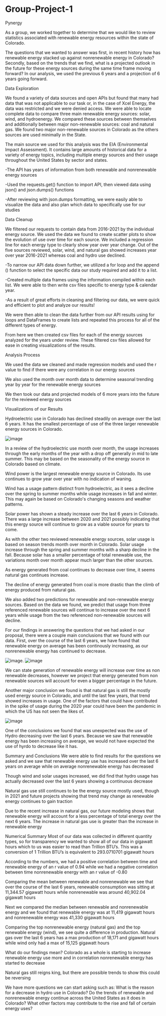 # Group-Project-1

Pynergy

As a group, we worked together to determine that we would like to review statistics associated with renewable energy resources within the state of Colorado. 

The questions that we wanted to answer was first, in recent history how has renewable energy stacked up against nonrenewable energy in Colorado? Secondly, based on the trends that we find, what is a projected outlook in the future for these energy sources during the same time frame moving forward? In our analysis, we used the previous 6 years and a projection of 6 years going forward.


Data Exploration

We found a variety of data sources and open APIs but found that many had data that was not applicable to our task or, in the case of Xcel Energy, the data was restricted and we were denied access. We were able to locate complete data to compare three main renewable energy sources: solar, wind, and hydroenergy. We compared these sources between themselves and additionally between major non-renewable sources: coal and natural gas. We found two major non-renewable sources in Colorado as the others sources are used minimally in the State. 

The main source we used for this analysis was the EIA (Environmental Impact Assessment). It contains large amounts of historical data for a variety of energy topics, including multiple energy sources and their usage throughout the United States by sector and states. 

-The API has years of information from both renewable and nonrenewable energy sources

-Used the requests.get() function to import API, then viewed data using json() and json.dumps() functions

-After reviewing with json.dumps formatting, we were easily able to visualize the data and also plan which data to specifically use for our studies



Data Cleanup

We filtered our requests to contain data from 2016-2021 by the individual energy source. We used the data we found to create scatter plots to show the evolution of use over time for each source. We included a regression line for each energy type to clearly show year over year change. Out of the five sources reviewed, solar, wind, and natural gas showed increases year over year 2016-2021 whereas coal and hydro use declined. 

-To narrow our API data down further, we utilized a for loop and the append () function to select the specific data our study required and add it to a list.

-Created multiple data frames using the information compiled within each list. We were able to then write csv files specific to energy type & calendar year. 

-As a result of great efforts in cleaning and filtering our data, we were quick and efficient to plot and analyze our results!

We were then able to clean the data further from our API results using for loops and DataFrames to create lists and repeated this process for all of the different types of energy.

From here we then created csv files for each of the energy sources analyzed for the years under review. These filtered csv files allowed for ease in creating visualizations of the results.



Analysis Process

We used the data we cleaned and made regression models and used the r value to find if there were any correlation in our energy sources


We also used the month over month data to determine seasonal trending year by year for the renewable energy sources


We then took our data and projected models of 6 more years into the future for the reviewed energy sources


Visualizations of our Results

Hydroelectric use in Colorado has declined steadily on average over the last 6 years. It has the smallest percentage of use of the three larger renewable energy sources in Colorado.

![image](https://user-images.githubusercontent.com/125075891/230796513-27e7eccd-2d3f-421a-9d88-a3a17112d990.png)


In a review of the hydroelectric use month over month, the usage increases through the early months of the year with a drop off generally in mid to late summer. This may be based on the seasonality of the energy source in Colorado based on climate.

Wind power is the largest renewable energy source in Colorado. Its use continues to grow year over year with no indication of waning.

Wind has a usage pattern distinct from hydroelectric, as it sees a decline over the spring to summer months while usage increases in fall and winter. This may again be based on Colorado's changing seasons and weather patterns.

Solar power has shown a steady increase over the last 6 years in Colorado. There was a large increase between 2020 and 2021 possibly indicating that this energy source will continue to grow as a viable source for years to come.

As with the other two reviewed renewable energy sources, solar usage is based on season trends month over month in Colorado. Solar usage increase through the spring and summer months with a sharp decline in the fall. Because solar has a smaller percentage of total renewable use, the variations month over month appear much larger than the other sources.

As energy generated from coal continues to decrease over time, it seems natural gas continues increase.

The decline of energy generated from coal is more drastic than the climb of energy produced from natural gas. 

We also added two predictions for renewable and non-renewable energy sources. Based on the data we found, we predict that usage from three referenced renewable sources will continue to increase over the next 6 years while usage from the two referenced non-renewable sources will decline. 

For our findings in answering the questions that we had asked in our proposal, there were a couple main conclusions that we found with our data. First, over the course of the last 6 years, we have found that renewable energy on average has been continously increasing, as our nonrenewable energy has continued to decrease. 

![image](https://user-images.githubusercontent.com/125075891/230796407-a8e5a33d-5e4e-461b-b3a8-a82f453ea951.png).   ![image](https://user-images.githubusercontent.com/125075891/230796424-6bfdd41e-2c55-4826-9728-b787b8c2dac7.png)

We can state generation of renewable energy will increase over time as non renewable decreases, however we project that energy generated from non renewable sources will account for even a  bigger percentage in the future.


Another major conclusion we found is that natural gas is still the mostly used energy source in Colorado, and until the last few years, that trend showed increases in usage. One of the factors that could have contributed in the spike of usage during the 2020 year could have been the pandemic in which the US has not seen the likes of.

![image](https://user-images.githubusercontent.com/125075891/230796432-6c110fae-28ae-483b-913b-55e78afeeccb.png)

One of the conclusions we found that was unexpected was the use of Hydro decreasing over the last 6 years. Because we saw that renewable energy has been increasing on average, we would not have expected the use of hyrdo to decrease like it has.


Summary and Conclusions
We were able to find results for the questions we asked and we saw that renewable energy use has increased over the last 6 years on average while on average nonrenewable energy has decreased

Though wind and solar usages increased, we did find that hydro usage has actually decreased over the last 6 years showing a continuous decrease

Natural gas use still continues to be the energy source mostly used, though in 2021 and future projects showing that trend may change as renewable energy continues to gain traction

Due to the recent increase in natural gas, our future modeling shows that renewable energy will account for a less percentage of total energy over the next 6 years. The increase in natural gas use is greater than the increase in renewable energy


Numerical Summary
Most of our data was collected in different quantity types, so for transparency we wanted to show all of our data in gigawatt hours which to us was easier to read than Trillion BTU’s. This was a conversion of 1 Trillion BTU’s is equivalent to 293.0710701 gigawatt hours

According to the numbers, we had a positive correlation between time and renewable energy of an r value of 0.94 while we had a negative correlation between time nonrenewable energy with an r value of -0.80

Comparing the mean between renewable and nonrenewable we see that over the course of the last 6 years, renewable consumption was sitting at 11,344.57 gigawatt hours while nonrenewable was around 40,902.04 gigawatt hours

Next we compared the median between renewable and nonrenewable energy and we found that renewable energy was at 11,419 gigawatt hours and nonrenewable energy was 41,330 gigawatt hours

Comparing the top nonrenewable energy (natural gas) and the top renewable energy (wind), we see quite a difference in production. Natural gas over the last 6 years has a max production of 18,171 and gigawatt hours while wind only had a max of 15,125 gigawatt hours



What do our findings mean?
Colorado as a whole is starting to increase renewable energy use more and in correlation nonrenewable energy has started to decrease

Natural gas still reigns king, but there are possible trends to show this could be reversing

We have more questions we can start asking such as: What is the reason for a decrease in hydro use in Colorado? Do the trends of renewable and nonrenewable energy continue across the United States as it does in Colorado? What other factors may contribute to the rise and fall of certain energy uses?
